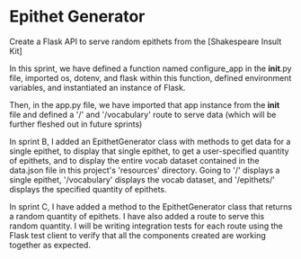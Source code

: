 # Epithet Generator

Create a Flask API to serve random epithets from the [Shakespeare Insult Kit]

In this sprint, we have defined a function named configure_app in the __init__.py file, imported os, dotenv, and flask within this function, defined environment variables, and instantiated an instance of Flask.  

Then, in the app.py file, we have imported that app instance from the __init__ file and defined a '/' and '/vocabulary' route to serve data (which will be further fleshed out in future sprints)

In sprint B, I added an EpithetGenerator class with methods to get data for a single epithet, to display that single epithet, to get a user-specified quantity of epithets, and to display the entire vocab dataset contained in the data.json file in this project's 'resources' directory.  Going to '/' displays a single epithet, '/vocabulary' displays the vocab dataset, and '/epithets/<quantity>' displays the specified quantity of epithets.

In sprint C, I have added a method to the EpithetGenerator class that returns a random quantity of epithets.  I have also added a route to serve this random quantity.  I will be writing integration tests for each route using the Flask test client to verify that all the components created are working together as expected.